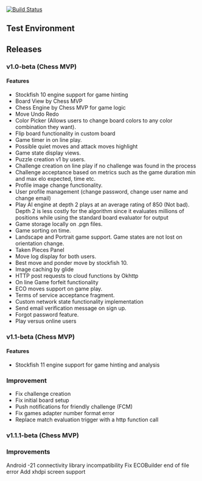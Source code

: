 [![Build Status](https://travis-ci.com/Magz8984/chess-bet.svg?token=1t1EwrDpq3sLA8yRH7Ea&branch=test_env)](https://travis-ci.com/Magz8984/chess-bet)

## Test Environment

## Releases 

### v1.0-beta (Chess MVP)


#### Features

- Stockfish 10 engine support for game hinting
-  Board View by Chess MVP
- Chess Engine by Chess MVP for game logic
- Move Undo Redo
- Color Picker (Allows users to change board colors to any color combination they want).
- Flip board functionality in custom board
- Game timer in on line play.
- Possible quiet moves and attack moves highlight
- Game state display views.
- Puzzle creation v1 by users.
- Challenge creation on line play if no challenge was found in the process
- Challenge acceptance based on metrics such as the game duration min and max elo expected, time etc.
- Profile image change functionality.
- User profile  management (change password, change user name and change email)
- Play AI engine at depth 2 plays at an average rating of 850 (Not bad). Depth 2 is less costly for the algorithm since it evaluates millions of positions while using the standard board evaluator for output
- Game storage locally on .pgn files.
- Game sorting on time.
- Landscape and Portrait game support. Game states are not lost on orientation change.
- Taken Pieces Panel
- Move log display for both users.
- Best move and ponder move by stockfish 10.
- Image caching by glide
- HTTP post requests to cloud functions by Okhttp
- On line Game forfeit functionality
- ECO moves support on game play.
- Terms of service acceptance fragment.
- Custom network state functionality implementation
- Send email verification message on sign up.
- Forgot password feature.
- Play versus online users

### v1.1-beta (Chess MVP)

#### Features

- Stockfish 11 engine support for game hinting and analysis

### Improvement
- Fix challenge creation
- Fix initial board setup
- Push notifications for friendly challenge (FCM)
- Fix games adapter number format error
- Replace match evaluation trigger with a http function call

### v1.1.1-beta (Chess MVP)

### Improvements

Android -21 connectivity library incompatibility 
Fix ECOBuilder end of file error
Add xhdpi screen support

